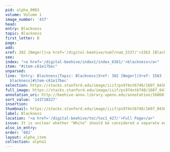 ```yaml
---
pid: alpha_0083
volume: Volume 1
image_number: '437'
head:
entry: Blackness
topic: Blackness
first_letter: B
page:
add:
xref: 382 [Neger]|<a href='/digital-beehive/num7/num_2337/'>1563 [Blackness]</a>
see:
index: "<a href='/digital-beehive/index1/index_0381/'>blackness</a>"
item: "#item-c61e17bec"
unparsed:
line: 'Entry: Blackness|Topic: Blackness|Xref: 382 [Neger]|Xref: 1563 [Blackness]|Index:
  blackness|#item-c61e17bec'
selection: https://stacks.stanford.edu/image/iiif/ps974xt6740/1607_0436/265,227,3140,403/full/0/default.jpg
full_image: https://stacks.stanford.edu/image/iiif/ps974xt6740/1607_0436/full/full/0/default.jpg
annotation_uri: http://beehive-anno.library.upenn.edu/annotation/1686073373082
sort_value: '143710227'
insertion:
thumbnail: https://stacks.stanford.edu/image/iiif/ps974xt6740/1607_0436/265,227,600,180/250,/0/default.jpg
label: Blackness
location: "<a href='/digital-beehive/toc/toc1_427/'>Full Page</a>"
issue: It is unclear whether "White" should be considered a separate entry.
also_in_entry:
order: '082'
layout: alpha_item
collection: alpha1
---
```

